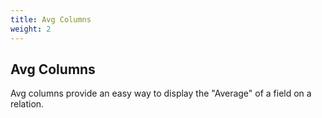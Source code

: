 ```yaml
---
title: Avg Columns
weight: 2
---
```


## Avg Columns

Avg columns provide an easy way to display the "Average" of a field on a relation.

